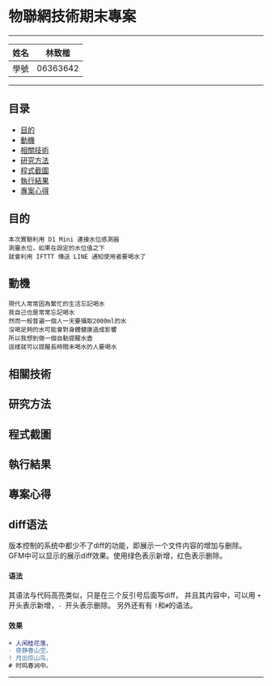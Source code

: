 物聯網技術期末專案
===========================


****
	
|姓名|林致楷|
|---|---
|學號|06363642


****
## 目录
* [目的](#目的)
* [動機](#動機)
* [相關技術](#相關技術)
* [研究方法](#研究方法)
* [程式截圖](#程式截圖) 
* [執行結果](#執行結果)
* [專案心得](#專案心得)

目的
------
	本次實驗利用 D1 Mini 連接水位感測器	
	測量水位，如果在設定的水位值之下 	
	就會利用 IFTTT 傳送 LINE 通知使用者要喝水了 	


動機
------
	現代人常常因為繁忙的生活忘記喝水
	我自己也是常常忘記喝水
	然而一般普遍一個人一天要攝取2000ml的水
	沒喝足夠的水可能會對身體健康造成影響
	所以我想到做一個自動提醒水壺
	這樣就可以提醒長時間未喝水的人要喝水

相關技術
------


研究方法
------


程式截圖
----------

執行結果
--------


專案心得
----------


diff语法
---------
版本控制的系统中都少不了diff的功能，即展示一个文件内容的增加与删除。
GFM中可以显示的展示diff效果。使用绿色表示新增，红色表示删除。
#### 语法
其语法与代码高亮类似，只是在三个反引号后面写diff，
并且其内容中，可以用 `+ `开头表示新增，`- `开头表示删除。
另外还有有 `!`和`#`的语法。

#### 效果

```diff
+ 人闲桂花落，
- 夜静春山空。
! 月出惊山鸟，
# 时鸣春涧中。
```

--------------------------------

